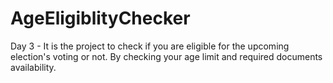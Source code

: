 # AgeEligiblityChecker
Day 3 - It is the project to check if you are eligible for the upcoming election's voting or not. By checking your age limit and required documents availability.
